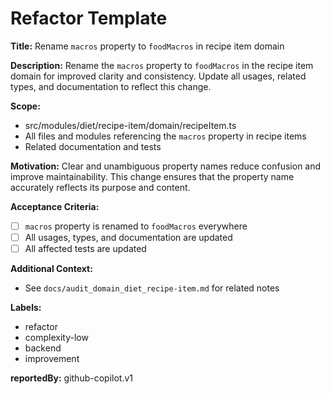 # Refactor Template

**Title:**
Rename `macros` property to `foodMacros` in recipe item domain

**Description:**
Rename the `macros` property to `foodMacros` in the recipe item domain for improved clarity and consistency. Update all usages, related types, and documentation to reflect this change.

**Scope:**
- src/modules/diet/recipe-item/domain/recipeItem.ts
- All files and modules referencing the `macros` property in recipe items
- Related documentation and tests

**Motivation:**
Clear and unambiguous property names reduce confusion and improve maintainability. This change ensures that the property name accurately reflects its purpose and content.

**Acceptance Criteria:**
- [ ] `macros` property is renamed to `foodMacros` everywhere
- [ ] All usages, types, and documentation are updated
- [ ] All affected tests are updated

**Additional Context:**
- See `docs/audit_domain_diet_recipe-item.md` for related notes

**Labels:**
- refactor
- complexity-low
- backend
- improvement

**reportedBy:** github-copilot.v1
